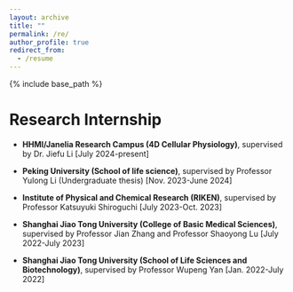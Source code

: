 ```yaml
---
layout: archive
title: ""
permalink: /re/
author_profile: true
redirect_from:
  - /resume
---
```


{% include base_path %}

# Research Internship

* **HHMI/Janelia Research Campus (4D Cellular Physiology)**, supervised by Dr. Jiefu Li [July 2024-present]

* **Peking University (School of life science)**, supervised by Professor Yulong Li (Undergraduate thesis) [Nov. 2023-June 2024] 

* **Institute of Physical and Chemical Research (RIKEN)**, supervised by Professor Katsuyuki Shiroguchi [July 2023-Oct. 2023]

* **Shanghai Jiao Tong University (College of Basic Medical Sciences)**, supervised by Professor Jian Zhang and Professor Shaoyong Lu [July 2022-July 2023]

* **Shanghai Jiao Tong University (School of Life Sciences and Biotechnology)**, supervised by Professor Wupeng Yan [Jan. 2022-July 2022]


